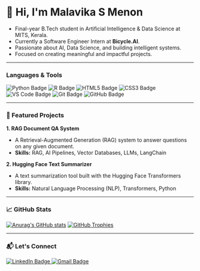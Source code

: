 # 👋 Hi, I'm Malavika S Menon

- Final-year B.Tech student in Artificial Intelligence & Data Science at MITS, Kerala.
- Currently a Software Engineer Intern at **Bicycle.AI**.
- Passionate about AI, Data Science, and building intelligent systems.
- Focused on creating meaningful and impactful projects.
---

###  Languages & Tools

<p>
  <img src="https://img.shields.io/badge/Python-3776AB?style=flat&logo=python&logoColor=white" alt="Python Badge">
  <img src="https://img.shields.io/badge/R-276DC3?style=flat&logo=R&logoColor=white" alt="R Badge">
  <img src="https://img.shields.io/badge/HTML-E34F26?style=flat&logo=html5&logoColor=white" alt="HTML5 Badge">
  <img src="https://img.shields.io/badge/CSS-1572B6?style=flat&logo=css3&logoColor=white" alt="CSS3 Badge">
  <img src="https://img.shields.io/badge/VS%20Code-007ACC?style=flat&logo=visualstudiocode&logoColor=white" alt="VS Code Badge">
  <img src="https://img.shields.io/badge/Git-F05032?style=flat&logo=git&logoColor=white" alt="Git Badge">
  <img src="https://img.shields.io/badge/GitHub-181717?style=flat&logo=github&logoColor=white" alt="GitHub Badge">
</p>

---

### 📌 Featured Projects

**1. RAG Document QA System**
* A Retrieval-Augmented Generation (RAG) system to answer questions on any given document.
* **Skills:** RAG, AI Pipelines, Vector Databases, LLMs, LangChain

**2. Hugging Face Text Summarizer**
* A text summarization tool built with the Hugging Face Transformers library.
* **Skills:** Natural Language Processing (NLP), Transformers, Python

---

### 📈 GitHub Stats

[![Anurag's GitHub stats](https://github-readme-stats.vercel.app/api?username=malavika2k2&show_icons=true&theme=default)](https://github.com/malavika2k2)
[![GitHub Trophies](https://github-profile-trophies.vercel.app/?username=malavika2k2)](https://github.com/malavika2k2)

---

### 📬 Let's Connect

<p>
  <a href="https://www.linkedin.com/in/malavika-s-menon-4b4255255">
    <img src="https://img.shields.io/badge/-LinkedIn-0077B5?style=flat&logo=Linkedin&logoColor=white" alt="LinkedIn Badge">
  </a>
  <a href="mailto:menonsm2026@gmail.com">
    <img src="https://img.shields.io/badge/-Gmail-EA4335?style=flat&logo=Gmail&logoColor=white" alt="Gmail Badge">
  </a>
</p>

